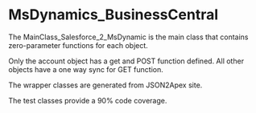 # MsDynamics_BusinessCentral

The MainClass_Salesforce_2_MsDynamic is the main class that contains zero-parameter functions for each object.

Only the account object has a get and POST function defined.
All other objects have a one way sync for GET function. 

The wrapper classes are generated from JSON2Apex site.

The test classes provide a 90% code coverage.
